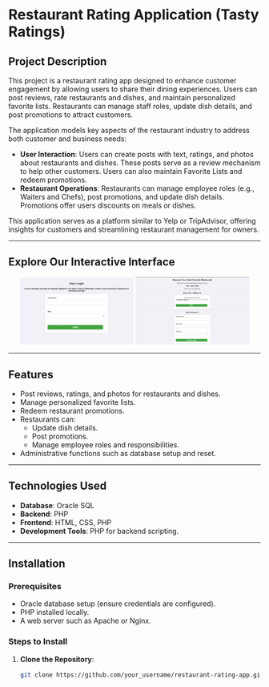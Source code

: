 # Restaurant Rating Application (Tasty Ratings)

## Project Description

This project is a restaurant rating app designed to enhance customer engagement by allowing users to share their dining experiences. Users can post reviews, rate restaurants and dishes, and maintain personalized favorite lists. Restaurants can manage staff roles, update dish details, and post promotions to attract customers. 

The application models key aspects of the restaurant industry to address both customer and business needs:
- **User Interaction**: Users can create posts with text, ratings, and photos about restaurants and dishes. These posts serve as a review mechanism to help other customers. Users can also maintain Favorite Lists and redeem promotions.
- **Restaurant Operations**: Restaurants can manage employee roles (e.g., Waiters and Chefs), post promotions, and update dish details. Promotions offer users discounts on meals or dishes.

This application serves as a platform similar to Yelp or TripAdvisor, offering insights for customers and streamlining restaurant management for owners.

---

## Explore Our Interactive Interface

<p align="center">
  <img src="img/login.png" alt="Intro" width="45%">
  <img src="img/ratingApp.png" alt="Map Selection" width="45%">
</p>


---
## Features

- Post reviews, ratings, and photos for restaurants and dishes.
- Manage personalized favorite lists.
- Redeem restaurant promotions.
- Restaurants can:
  - Update dish details.
  - Post promotions.
  - Manage employee roles and responsibilities.
- Administrative functions such as database setup and reset.

---

## Technologies Used

- **Database**: Oracle SQL
- **Backend**: PHP
- **Frontend**: HTML, CSS, PHP
- **Development Tools**: PHP for backend scripting.

---

## Installation

### Prerequisites
- Oracle database setup (ensure credentials are configured).
- PHP installed locally.
- A web server such as Apache or Nginx.

### Steps to Install

1. **Clone the Repository**:
   ```bash
   git clone https://github.com/your_username/restaurant-rating-app.git

